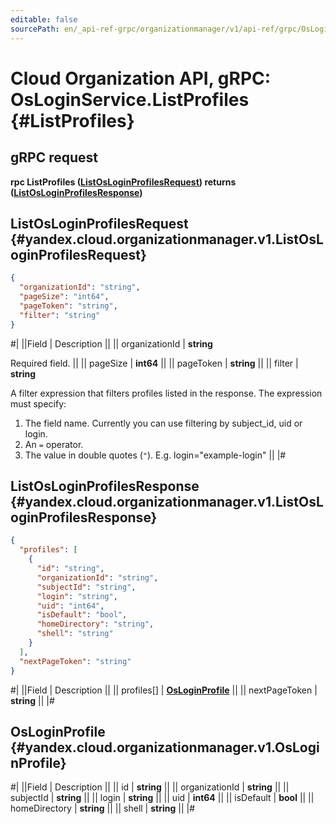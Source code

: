 ```yaml
---
editable: false
sourcePath: en/_api-ref-grpc/organizationmanager/v1/api-ref/grpc/OsLogin/listProfiles.md
---
```


# Cloud Organization API, gRPC: OsLoginService.ListProfiles {#ListProfiles}

## gRPC request

**rpc ListProfiles ([ListOsLoginProfilesRequest](#yandex.cloud.organizationmanager.v1.ListOsLoginProfilesRequest)) returns ([ListOsLoginProfilesResponse](#yandex.cloud.organizationmanager.v1.ListOsLoginProfilesResponse))**

## ListOsLoginProfilesRequest {#yandex.cloud.organizationmanager.v1.ListOsLoginProfilesRequest}

```json
{
  "organizationId": "string",
  "pageSize": "int64",
  "pageToken": "string",
  "filter": "string"
}
```

#|
||Field | Description ||
|| organizationId | **string**

Required field.  ||
|| pageSize | **int64** ||
|| pageToken | **string** ||
|| filter | **string**

A filter expression that filters profiles listed in the response.
The expression must specify:
1. The field name. Currently you can use filtering by subject_id, uid or login.
2. An `=` operator.
3. The value in double quotes (`"`).
E.g. login="example-login" ||
|#

## ListOsLoginProfilesResponse {#yandex.cloud.organizationmanager.v1.ListOsLoginProfilesResponse}

```json
{
  "profiles": [
    {
      "id": "string",
      "organizationId": "string",
      "subjectId": "string",
      "login": "string",
      "uid": "int64",
      "isDefault": "bool",
      "homeDirectory": "string",
      "shell": "string"
    }
  ],
  "nextPageToken": "string"
}
```

#|
||Field | Description ||
|| profiles[] | **[OsLoginProfile](#yandex.cloud.organizationmanager.v1.OsLoginProfile)** ||
|| nextPageToken | **string** ||
|#

## OsLoginProfile {#yandex.cloud.organizationmanager.v1.OsLoginProfile}

#|
||Field | Description ||
|| id | **string** ||
|| organizationId | **string** ||
|| subjectId | **string** ||
|| login | **string** ||
|| uid | **int64** ||
|| isDefault | **bool** ||
|| homeDirectory | **string** ||
|| shell | **string** ||
|#